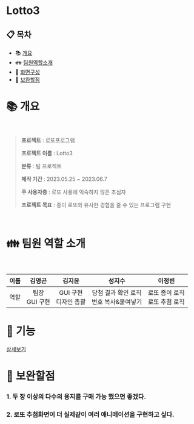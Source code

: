 # Lotto3

## :clipboard: 목차

- :books: <a href="#outline">개요</a>
- :family: <a href="#team">팀원역할소개</a>
- :bookmark_tabs: <a href="#function">화면구성</a>
- :mag_right: <a href="#fullfill">보완할점</a>

# :books: <a name="outline">개요</a>
<br/>

> **프로젝트** : 로또프로그램
>
> **프로젝트 이름** : Lotto3
>
> **분류** : 팀 프로젝트
>
> **제작 기간** : 2023.05.25 ~ 2023.06.7
> 
> **주 사용자층** : 로또 사용에 익숙하지 않은 초심자
>
> **프로젝트 목표** : 종이 로또와 유사한 경험을 줄 수 있는 프로그램 구현

<br/>

# :family: <a name="team">팀원 역할 소개</a>
<br/>

| 이름 | 김영곤 | 김지윤 | 성지수 | 이정빈 
| :---: | :----------: | :----------: | :----------: | :----------: | 
| 역할 | 팀장 </br> GUI 구현 | GUI 구현 </br> 디자인 총괄 | 당첨 결과 확인 로직 </br> 번호 복사&붙여넣기 | 로또 종이 로직 </br> 로또 추첨 로직


# :scroll: <a name="function">기능</a>
[상세보기]()

# :mag_right: <a name="#fullfill">보완할점</a>
### 1. 두 장 이상의 다수의 용지를 구매 가능 했으면 좋겠다.
### 2. 로또 추첨화면이 더 실제같이 여러 애니메이션을 구현하고 싶다.
